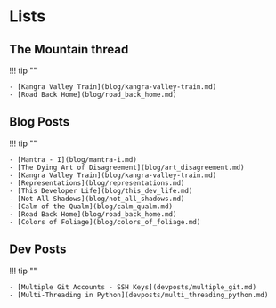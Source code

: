 # Lists

## The Mountain thread

!!! tip ""

    - [Kangra Valley Train](blog/kangra-valley-train.md)
    - [Road Back Home](blog/road_back_home.md)

## Blog Posts

!!! tip ""

    - [Mantra - I](blog/mantra-i.md)
    - [The Dying Art of Disagreement](blog/art_disagreement.md)
    - [Kangra Valley Train](blog/kangra-valley-train.md)
    - [Representations](blog/representations.md)
    - [This Developer Life](blog/this_dev_life.md)
    - [Not All Shadows](blog/not_all_shadows.md)
    - [Calm of the Qualm](blog/calm_qualm.md)
    - [Road Back Home](blog/road_back_home.md)
    - [Colors of Foliage](blog/colors_of_foliage.md)

## Dev Posts

!!! tip ""

    - [Multiple Git Accounts - SSH Keys](devposts/multiple_git.md)
    - [Multi-Threading in Python](devposts/multi_threading_python.md)

[^1]: Last Updated: `2018-11-02`
